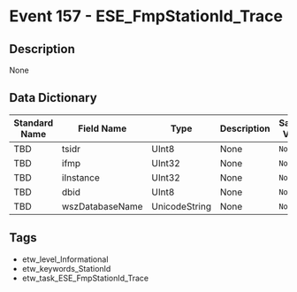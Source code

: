 # Event 157 - ESE_FmpStationId_Trace

## Description
None

## Data Dictionary
|Standard Name|Field Name|Type|Description|Sample Value|
|---|---|---|---|---|
|TBD|tsidr|UInt8|None|`None`|
|TBD|ifmp|UInt32|None|`None`|
|TBD|iInstance|UInt32|None|`None`|
|TBD|dbid|UInt8|None|`None`|
|TBD|wszDatabaseName|UnicodeString|None|`None`|

## Tags
* etw_level_Informational
* etw_keywords_StationId
* etw_task_ESE_FmpStationId_Trace